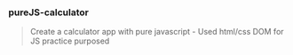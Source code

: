 ### pureJS-calculator
>
>Create a calculator app with pure javascript - Used html/css DOM for JS practice purposed
